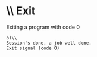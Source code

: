 # \\\\ Exit

Exiting a program with code 0

```o
o)\\
Session's done, a job well done.
Exit signal (code 0)
```
